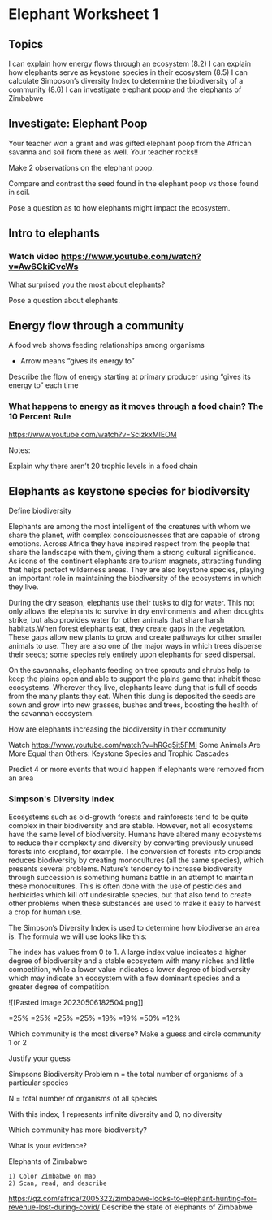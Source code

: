 # Elephant Worksheet 1
## Topics
I can explain how energy flows through an ecosystem (8.2)
I can explain how elephants serve as keystone species in their ecosystem (8.5)
I can calculate Simposon’s diversity Index to determine the biodiversity of a community (8.6)
I can investigate elephant poop and the elephants of Zimbabwe

## Investigate: Elephant Poop

Your teacher won a grant and was gifted elephant poop from the African savanna and soil from there as well. Your teacher rocks!!

Make 2 observations on the elephant poop.

Compare and contrast the seed found in the elephant poop vs those found in soil.

Pose a question as to how elephants might impact the ecosystem.

## Intro to elephants
### Watch video https://www.youtube.com/watch?v=Aw6GkiCvcWs

What surprised you the most about elephants?

Pose a question about elephants.

## Energy flow through a community
A food web shows feeding relationships among organisms
- Arrow means “gives its energy to”

Describe the flow of energy starting at primary producer using “gives its energy to” each time

### What happens to energy as it moves through a food chain? The 10 Percent Rule
https://www.youtube.com/watch?v=ScizkxMlEOM

Notes:

Explain why there aren’t 20 trophic levels in a food chain

## Elephants as keystone species for biodiversity
Define biodiversity

Elephants are among the most intelligent of the creatures with whom we share the planet, with complex consciousnesses that are capable of strong emotions. Across Africa they have inspired respect from the people that share the landscape with them, giving them a strong cultural significance. As icons of the continent elephants are tourism magnets, attracting funding that helps protect wilderness areas. They are also keystone species, playing an important role in maintaining the biodiversity of the ecosystems in which they live.

During the dry season, elephants use their tusks to dig for water. This not only allows the elephants to survive in dry environments and when droughts strike, but also provides water for other animals that share harsh habitats.When forest elephants eat, they create gaps in the vegetation. These gaps allow new plants to grow and create pathways for other smaller animals to use. They are also one of the major ways in which trees disperse their seeds; some species rely entirely upon elephants for seed dispersal.

On the savannahs, elephants feeding on tree sprouts and shrubs help to keep the plains open and able to support the plains game that inhabit these ecosystems. Wherever they live, elephants leave dung that is full of seeds from the many plants they eat. When this dung is deposited the seeds are sown and grow into new grasses, bushes and trees, boosting the health of the savannah ecosystem.

How are elephants increasing the biodiversity in their community

Watch https://www.youtube.com/watch?v=hRGg5it5FMI
Some Animals Are More Equal than Others: Keystone Species and Trophic Cascades

Predict 4 or more events that would happen if elephants were removed from an area

### Simpson's Diversity Index

Ecosystems such as old-growth forests and rainforests tend to be quite complex in their biodiversity and are stable.  However, not all ecosystems have the same level of biodiversity.  Humans have altered many ecosystems to reduce their complexity and diversity by converting previously unused forests into cropland, for example.  The conversion of forests into croplands reduces biodiversity by creating monocultures (all the same species), which presents several problems.  Nature’s tendency to increase biodiversity through succession is something humans battle in an attempt to maintain these monocultures.  This is often done with the use of pesticides and herbicides which kill off undesirable species, but that also tend to create other problems when these substances are used to make it easy to harvest a crop for human use.  

The Simpson’s Diversity Index is used to determine how biodiverse an area is.  The formula we will use looks like this:

The index has values from 0 to 1.  A large index value indicates a higher degree of biodiversity and a stable ecosystem with many niches and little competition, while a lower value indicates a lower degree of biodiversity which may indicate an ecosystem with a few dominant species and a greater degree of competition.  

![[Pasted image 20230506182504.png]]
  
 
=25%  =25% =25%  =25%           =19%     =19%      =50% =12%

Which community is the most diverse? Make a guess and circle community 1 or 2



Justify your guess









Simpsons Biodiversity Problem
n = the total number of organisms of a particular species 

N = total number of organisms of all species


With this index, 1 represents infinite diversity and 0, no diversity







Which community has more biodiversity? 


What is your evidence?

Elephants of Zimbabwe















    1) Color Zimbabwe on map
    2) Scan, read, and describe
https://qz.com/africa/2005322/zimbabwe-looks-to-elephant-hunting-for-revenue-lost-during-covid/
Describe the state of elephants of Zimbabwe





